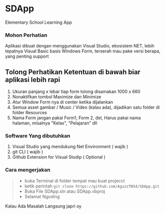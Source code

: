 # SDApp
Elementary School Learning App

### Mohon Perhatian
Aplikasi dibuat dengan menggunakan Visual Studio, ekosistem NET, lebih tepatnya Visual Basic basis Windows Form, terserah mau pake versi berapa, yang penting support

## Tolong Perhatikan Ketentuan di bawah biar aplikasi lebih rapi
1. Ukuran panjang x lebar tiap form tolong disamakan 1000 x 660
2. Nonaktifkan tombol Maximize dan Minimize
3. Atur Window Form nya di center ketika dijalankan
4. Semua asset gambar / Music / Video (kalau ada), dijadikan satu folder di folder Resources
5. Nama Form jangan pakai Form1, Form 2, dst, Harus pakai nama halaman, misalnya "Kelas", "Pelajaran" dll

### Software Yang dibutuhkan
1. Visual Studio yang mendukung Net Environment ( wajib )
2. git CLI ( wajib )
3. Github Extension for Visual Studip ( Optional )

### Cara mengerjakan 
> - buka Terminal di folder tempat mau buat projecct
> - ketik perintah `git clone https://github.com/AguzzTN54/SDApp.git`
> - Buka File SDApp.sln atau SDApp.vbproj
> - Selamat Ngoding

Kalau Ada Masalah Langsung japri oy
